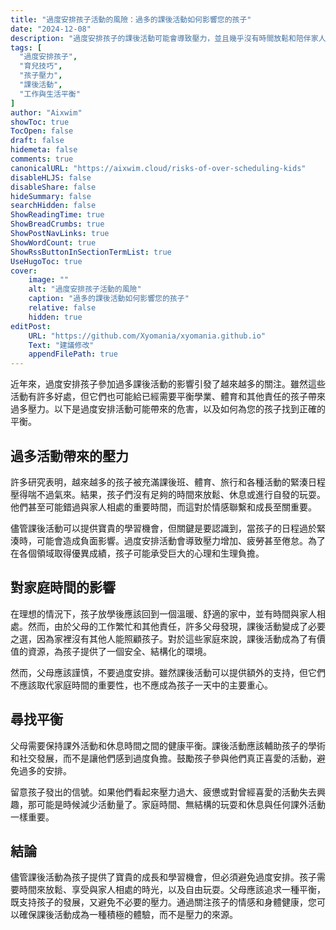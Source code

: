 ```yaml
---
title: "過度安排孩子活動的風險：過多的課後活動如何影響您的孩子"
date: "2024-12-08"
description: "過度安排孩子的課後活動可能會導致壓力，並且幾乎沒有時間放鬆和陪伴家人。了解如何找到平衡，避免倦怠。"
tags: [
  "過度安排孩子",
  "育兒技巧",
  "孩子壓力",
  "課後活動",
  "工作與生活平衡"
]
author: "Aixwim"
showToc: true
TocOpen: false
draft: false
hidemeta: false
comments: true
canonicalURL: "https://aixwim.cloud/risks-of-over-scheduling-kids"
disableHLJS: false
disableShare: false
hideSummary: false
searchHidden: false
ShowReadingTime: true
ShowBreadCrumbs: true
ShowPostNavLinks: true
ShowWordCount: true
ShowRssButtonInSectionTermList: true
UseHugoToc: true
cover:
    image: ""
    alt: "過度安排孩子活動的風險"
    caption: "過多的課後活動如何影響您的孩子"
    relative: false
    hidden: true
editPost:
    URL: "https://github.com/Xyomania/xyomania.github.io"
    Text: "建議修改"
    appendFilePath: true
---
```


近年來，過度安排孩子參加過多課後活動的影響引發了越來越多的關注。雖然這些活動有許多好處，但它們也可能給已經需要平衡學業、體育和其他責任的孩子帶來過多壓力。以下是過度安排活動可能帶來的危害，以及如何為您的孩子找到正確的平衡。

<!--more-->

## 過多活動帶來的壓力

許多研究表明，越來越多的孩子被充滿課後班、體育、旅行和各種活動的緊湊日程壓得喘不過氣來。結果，孩子們沒有足夠的時間來放鬆、休息或進行自發的玩耍。他們甚至可能錯過與家人相處的重要時間，而這對於情感聯繫和成長至關重要。

儘管課後活動可以提供寶貴的學習機會，但關鍵是要認識到，當孩子的日程過於緊湊時，可能會造成負面影響。過度安排活動會導致壓力增加、疲勞甚至倦怠。為了在各個領域取得優異成績，孩子可能承受巨大的心理和生理負擔。

## 對家庭時間的影響

在理想的情況下，孩子放學後應該回到一個溫暖、舒適的家中，並有時間與家人相處。然而，由於父母的工作繁忙和其他責任，許多父母發現，課後活動變成了必要之選，因為家裡沒有其他人能照顧孩子。對於這些家庭來說，課後活動成為了有價值的資源，為孩子提供了一個安全、結構化的環境。

然而，父母應該謹慎，不要過度安排。雖然課後活動可以提供額外的支持，但它們不應該取代家庭時間的重要性，也不應成為孩子一天中的主要重心。

## 尋找平衡

父母需要保持課外活動和休息時間之間的健康平衡。課後活動應該輔助孩子的學術和社交發展，而不是讓他們感到過度負擔。鼓勵孩子參與他們真正喜愛的活動，避免過多的安排。

留意孩子發出的信號。如果他們看起來壓力過大、疲憊或對曾經喜愛的活動失去興趣，那可能是時候減少活動量了。家庭時間、無結構的玩耍和休息與任何課外活動一樣重要。

## 結論

儘管課後活動為孩子提供了寶貴的成長和學習機會，但必須避免過度安排。孩子需要時間來放鬆、享受與家人相處的時光，以及自由玩耍。父母應該追求一種平衡，既支持孩子的發展，又避免不必要的壓力。通過關注孩子的情感和身體健康，您可以確保課後活動成為一種積極的體驗，而不是壓力的來源。
